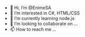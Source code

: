 - 👋 Hi, I’m @EnimeSA
- 👀 I’m interested in C#, HTML/CSS
- 🌱 I’m currently learning node.js
- 💞️ I’m looking to collaborate on ...
- 📫 How to reach me ...

<!---
EnimeSA/EnimeSA is a ✨ special ✨ repository because its `README.md` (this file) appears on your GitHub profile.
You can click the Preview link to take a look at your changes.
--->
